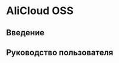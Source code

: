 # AliCloud OSS

<PluginInfo name="file-storage-oss"></PluginInfo>

## Введение

## Руководство пользователя